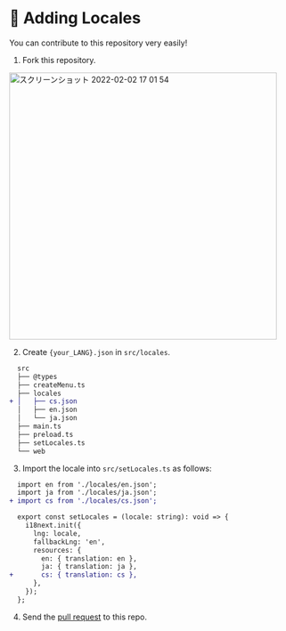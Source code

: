# :scroll: Adding Locales

You can contribute to this repository very easily!

1. Fork this repository.

<img width="480" alt="スクリーンショット 2022-02-02 17 01 54" src="https://user-images.githubusercontent.com/52094761/152115921-ec22558b-df83-43fa-b0cd-754fbb687988.png">

2. Create `{your_LANG}.json` in `src/locales`.

```diff
  src
  ├── @types
  ├── createMenu.ts
  ├── locales
+ │   ├── cs.json
  │   ├── en.json
  │   └── ja.json
  ├── main.ts
  ├── preload.ts
  ├── setLocales.ts
  └── web
```

3. Import the locale into `src/setLocales.ts` as follows:

```diff
  import en from './locales/en.json';
  import ja from './locales/ja.json';
+ import cs from './locales/cs.json';

  export const setLocales = (locale: string): void => {
    i18next.init({
      lng: locale,
      fallbackLng: 'en',
      resources: {
        en: { translation: en },
        ja: { translation: ja },
+       cs: { translation: cs },
      },
    });
  };
```

4. Send the [pull request](https://github.com/sprout2000/leafview/pulls) to this repo.
